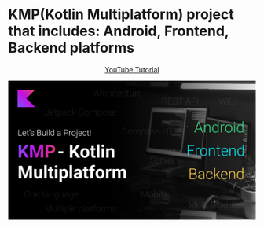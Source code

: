# KMP(Kotlin Multiplatform) project that includes: Android, Frontend, Backend platforms
<p align="center">
  <a href="https://youtu.be/o69_idGbF28" align="center">YouTube Tutorial</a>
</p>
<p align="center">
  <img src="IMAGES/thumbnail.jpg" href="https://youtu.be/o69_idGbF28">
</p>

